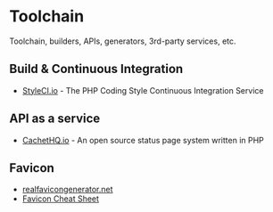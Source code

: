 # Toolchain

Toolchain, builders, APIs, generators, 3rd-party services, etc. 


## Build & Continuous Integration 

- [StyleCI.io](https://styleci.io) - The PHP Coding Style Continuous Integration Service

## API as a service

- [CachetHQ.io](https://github.com/cachethq/Cachet) - An open source status page system written in PHP

## Favicon

- [realfavicongenerator.net](http://realfavicongenerator.net)
- [Favicon Cheat Sheet](https://github.com/audreyr/favicon-cheat-sheet)
